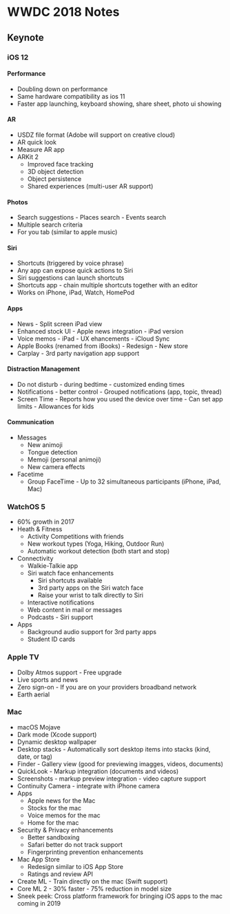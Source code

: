 # WWDC 2018 Notes

## Keynote

### iOS 12

#### Performance

- Doubling down on performance
- Same hardware compatibility as ios 11
- Faster app launching, keyboard showing, share sheet, photo ui showing

#### AR

- USDZ file format (Adobe will support on creative cloud)
- AR quick look
- Measure AR app
- ARKit 2
    - Improved face tracking
    - 3D object detection
    - Object persistence
    - Shared experiences (multi-user AR support)

#### Photos

- Search suggestions - Places search - Events search
- Multiple search criteria
- For you tab (similar to apple music)

#### Siri

- Shortcuts (triggered by voice phrase)
- Any app can expose quick actions to Siri
- Siri suggestions can launch shortcuts
- Shortcuts app - chain multiple shortcuts together with an editor
- Works on iPhone, iPad, Watch, HomePod

#### Apps

- News - Split screen iPad view
- Enhanced stock UI - Apple news integration - iPad version
- Voice memos - iPad - UX ehancements - iCloud Sync
- Apple Books (renamed from iBooks) - Redesign - New store
- Carplay - 3rd party navigation app support

#### Distraction Management

- Do not disturb - during bedtime - customized ending times
- Notifications - better control - Grouped notifications (app, topic, thread)
- Screen Time - Reports how you used the device over time - Can set app limits - Allowances for kids

#### Communication

- Messages 
    - New animoji 
    - Tongue detection 
    - Memoji (personal animoji)
    - New camera effects
- Facetime
    - Group FaceTime - Up to 32 simultaneous participants (iPhone, iPad, Mac)

### WatchOS 5

- 60% growth in 2017
- Heath & Fitness
    - Activity Competitions with friends
    - New workout types (Yoga, Hiking, Outdoor Run)
    - Automatic workout detection (both start and stop)
- Connectivity
    - Walkie-Talkie app
    - Siri watch face enhancements
        - Siri shortcuts available
        - 3rd party apps on the Siri watch face
        - Raise your wrist to talk directly to Siri
    - Interactive notifications
    - Web content in mail or messages
    - Podcasts - Siri support
- Apps
    - Background audio support for 3rd party apps
    - Student ID cards

### Apple TV

- Dolby Atmos support - Free upgrade
- Live sports and news
- Zero sign-on - If you are on your providers broadband network
- Earth aerial

### Mac

- macOS Mojave
- Dark mode (Xcode support)
- Dynamic desktop wallpaper
- Desktop stacks - Automatically sort desktop items into stacks (kind, date, or tag)
- Finder - Gallery view (good for previewing imagges, videos, documents)
- QuickLook - Markup integration (documents and videos)
- Screenshots - markup preview integration - video capture support
- Continuity Camera - integrate with iPhone camera
- Apps 
    - Apple news for the Mac
    - Stocks for the mac
    - Voice memos for the mac
    - Home for the mac
- Security & Privacy enhancements
    - Better sandboxing
    - Safari better do not track support
    - Fingerprinting prevention enhancements
- Mac App Store
    - Redesign similar to iOS App Store
    - Ratings and review API
- Create ML - Train directly on the mac (Swift support)
- Core ML 2 - 30% faster - 75% reduction in model size
- Sneek peek: Cross platform framework for bringing iOS apps to the mac coming in 2019

